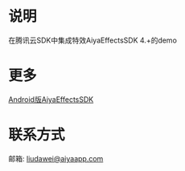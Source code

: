 # 说明
在腾讯云SDK中集成特效AiyaEffectsSDK 4.+的demo

# 更多
[Android版AiyaEffectsSDK](https://github.com/aiyaapp/AiyaEffectsAndroid)

# 联系方式
邮箱: <liudawei@aiyaapp.com>
